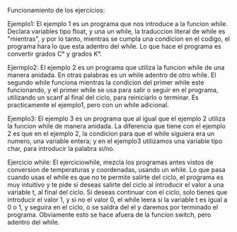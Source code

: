Funcionamiento de los ejercicios:

Ejemplo1:
El ejemplo 1 es un programa que nos introduce a la funcion while. Declara variables tipo float, y una un while, la traduccion literal de while es "mientras", y por lo tanto, mientras se cumpla una condicion en el codigo, el programa hara lo que esta adentro del while. Lo que hace el programa es convertir grados C° y grados K°.

Ejermplo2:
El ejemplo 2 es un programa que utiliza la funcion while de una manera anidada. En otras palabras es un while adentro de otro while. El segundo while funciona mientras la condicion del primer while este funcionando, y el primer while se usa para salir o seguir en el programa, utilizando un scanf al final del ciclo, para reiniciarlo o terminar. Es practicamente el ejemplo1, pero con un while adicional.

Ejemplo3:
El ejemplo 3 es un programa que al igual que el ejemplo 2 utiliza la funcion while de manera anidada. La diferencia que tiene con el ejemplo 2 es que en el ejemplo 2, la condicion para que el while siguiera era un numero, una variable entera; y en el ejemplo3 utilizamos una variable tipo char, para introducir la palabra si/no.


Ejercicio while:
El ejerciciowhile, mezcla los programas antes vistos de conversion de temperaturas y coordenadas, usando un while. Lo que pasa cuando usas el while es que no te permite salirte del ciclo, el programa es muy intuitivo y te pide si deseas salirte del ciclo al introducir el valor a una variable t, al final del ciclo. Si deseas continuar con el ciclo, solo tienes que introducir el valor 1, y si no el valor 0, el while leera si la variable t es igual a 0 o 1, y seguira en el ciclo, o se saldra del el y daremos por terminado el programa. Obviamente esto se hace afuera de la funcion switch, pero adentro del while.
